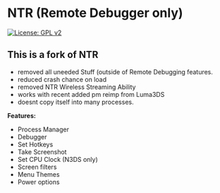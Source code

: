 # NTR (Remote Debugger only)
[![License: GPL v2](https://img.shields.io/badge/License-GPL%20v2-blue.svg)](https://www.gnu.org/licenses/old-licenses/gpl-2.0.en.html)

## This is a fork of NTR

* removed all uneeded Stuff (outside of Remote Debugging features.
* reduced crash chance on load
* removed NTR Wireless Streaming Ability
* works with recent added pm reimp from Luma3DS
* doesnt copy itself into many processes.

**Features:**
* Process Manager
* Debugger
* Set Hotkeys
* Take Screenshot
* Set CPU Clock (N3DS only)
* Screen filters
* Menu Themes
* Power options
